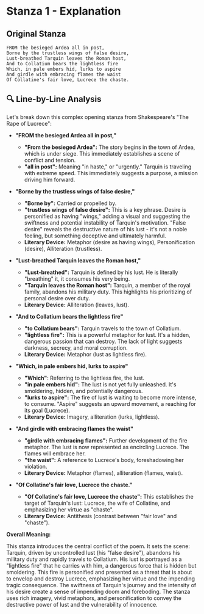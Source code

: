 # Stanza 1 - Explanation

## Original Stanza
```
FROM the besieged Ardea all in post,
Borne by the trustless wings of false desire,
Lust-breathed Tarquin leaves the Roman host,
And to Collatium bears the lightless fire
Which, in pale embers hid, lurks to aspire
And girdle with embracing flames the waist
Of Collatine's fair love, Lucrece the chaste.
```

## 🔍 Line-by-Line Analysis
Let's break down this complex opening stanza from Shakespeare's "The Rape of Lucrece":

*   **"FROM the besieged Ardea all in post,"**
    *   **"From the besieged Ardea":** The story begins in the town of Ardea, which is under siege. This immediately establishes a scene of conflict and tension.
    *   **"all in post":** Meaning "in haste," or "urgently." Tarquin is traveling with extreme speed. This immediately suggests a purpose, a mission driving him forward.

*   **"Borne by the trustless wings of false desire,"**
    *   **"Borne by":** Carried or propelled by.
    *   **"trustless wings of false desire":** This is a key phrase. Desire is personified as having "wings," adding a visual and suggesting the swiftness and potential instability of Tarquin's motivation. "False desire" reveals the destructive nature of his lust - it's not a noble feeling, but something deceptive and ultimately harmful.
    *   **Literary Device:** Metaphor (desire as having wings), Personification (desire), Alliteration (trustless).

*   **"Lust-breathed Tarquin leaves the Roman host,"**
    *   **"Lust-breathed":** Tarquin is defined by his lust. He is literally "breathing" it, it consumes his very being.
    *   **"Tarquin leaves the Roman host":** Tarquin, a member of the royal family, abandons his military duty. This highlights his prioritizing of personal desire over duty.
    *   **Literary Device:** Alliteration (leaves, lust).

*   **"And to Collatium bears the lightless fire"**
    *   **"to Collatium bears":** Tarquin travels to the town of Collatium.
    *   **"lightless fire":** This is a powerful metaphor for lust. It's a hidden, dangerous passion that can destroy. The lack of light suggests darkness, secrecy, and moral corruption.
    *   **Literary Device:** Metaphor (lust as lightless fire).

*   **"Which, in pale embers hid, lurks to aspire"**
    *   **"Which"**: Referring to the lightless fire, the lust.
    *   **"in pale embers hid":** The lust is not yet fully unleashed. It's smoldering, hidden, and potentially dangerous.
    *   **"lurks to aspire":** The fire of lust is waiting to become more intense, to consume. "Aspire" suggests an upward movement, a reaching for its goal (Lucrece).
    *   **Literary Device:** Imagery, alliteration (lurks, lightless).

*   **"And girdle with embracing flames the waist"**
    *   **"girdle with embracing flames":** Further development of the fire metaphor. The lust is now represented as encircling Lucrece. The flames will embrace her.
    *   **"the waist":** A reference to Lucrece's body, foreshadowing her violation.
    *   **Literary Device:** Metaphor (flames), alliteration (flames, waist).

*   **"Of Collatine's fair love, Lucrece the chaste."**
    *   **"Of Collatine's fair love, Lucrece the chaste":** This establishes the target of Tarquin's lust: Lucrece, the wife of Collatine, and emphasizing her virtue as "chaste".
    *   **Literary Device:** Antithesis (contrast between "fair love" and "chaste").

**Overall Meaning:**

This stanza introduces the central conflict of the poem. It sets the scene: Tarquin, driven by uncontrolled lust (his "false desire"), abandons his military duty and rapidly travels to Collatium. His lust is portrayed as a "lightless fire" that he carries with him, a dangerous force that is hidden but smoldering. This fire is personified and presented as a threat that is about to envelop and destroy Lucrece, emphasizing her virtue and the impending tragic consequence. The swiftness of Tarquin's journey and the intensity of his desire create a sense of impending doom and foreboding. The stanza uses rich imagery, vivid metaphors, and personification to convey the destructive power of lust and the vulnerability of innocence.

